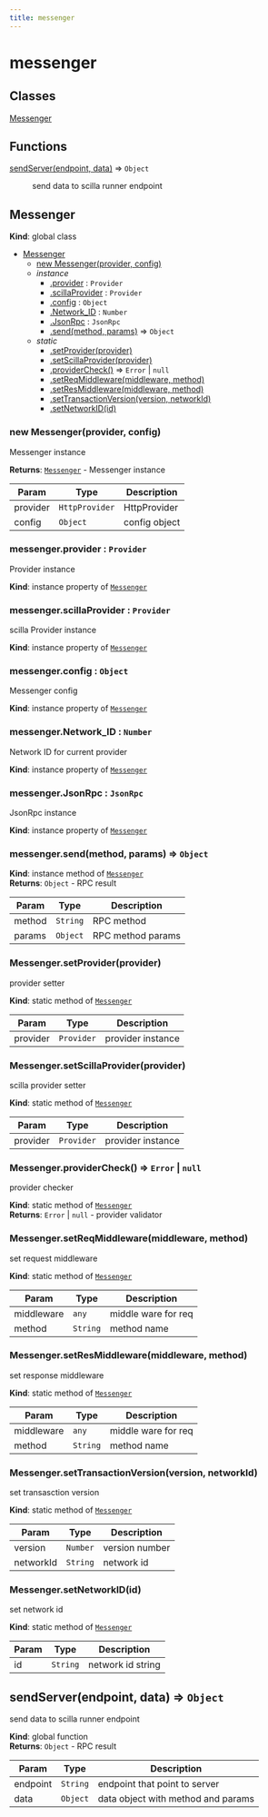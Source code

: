 ```yaml
---
title: messenger
---
```


# messenger

## Classes

<dl>
<dt><a href="#Messenger">Messenger</a></dt>
<dd></dd>
</dl>

## Functions

<dl>
<dt><a href="#sendServer">sendServer(endpoint, data)</a> ⇒ <code>Object</code></dt>
<dd><p>send data to scilla runner endpoint</p>
</dd>
</dl>

<a name="Messenger"></a>

## Messenger
**Kind**: global class  

* [Messenger](#Messenger)
    * [new Messenger(provider, config)](#new_Messenger_new)
    * _instance_
        * [.provider](#Messenger+provider) : <code>Provider</code>
        * [.scillaProvider](#Messenger+scillaProvider) : <code>Provider</code>
        * [.config](#Messenger+config) : <code>Object</code>
        * [.Network_ID](#Messenger+Network_ID) : <code>Number</code>
        * [.JsonRpc](#Messenger+JsonRpc) : <code>JsonRpc</code>
        * [.send(method, params)](#Messenger+send) ⇒ <code>Object</code>
    * _static_
        * [.setProvider(provider)](#Messenger.setProvider)
        * [.setScillaProvider(provider)](#Messenger.setScillaProvider)
        * [.providerCheck()](#Messenger.providerCheck) ⇒ <code>Error</code> \| <code>null</code>
        * [.setReqMiddleware(middleware, method)](#Messenger.setReqMiddleware)
        * [.setResMiddleware(middleware, method)](#Messenger.setResMiddleware)
        * [.setTransactionVersion(version, networkId)](#Messenger.setTransactionVersion)
        * [.setNetworkID(id)](#Messenger.setNetworkID)

<a name="new_Messenger_new"></a>

### new Messenger(provider, config)
Messenger instance

**Returns**: [<code>Messenger</code>](#Messenger) - Messenger instance  

| Param | Type | Description |
| --- | --- | --- |
| provider | <code>HttpProvider</code> | HttpProvider |
| config | <code>Object</code> | config object |

<a name="Messenger+provider"></a>

### messenger.provider : <code>Provider</code>
Provider instance

**Kind**: instance property of [<code>Messenger</code>](#Messenger)  
<a name="Messenger+scillaProvider"></a>

### messenger.scillaProvider : <code>Provider</code>
scilla Provider instance

**Kind**: instance property of [<code>Messenger</code>](#Messenger)  
<a name="Messenger+config"></a>

### messenger.config : <code>Object</code>
Messenger config

**Kind**: instance property of [<code>Messenger</code>](#Messenger)  
<a name="Messenger+Network_ID"></a>

### messenger.Network\_ID : <code>Number</code>
Network ID for current provider

**Kind**: instance property of [<code>Messenger</code>](#Messenger)  
<a name="Messenger+JsonRpc"></a>

### messenger.JsonRpc : <code>JsonRpc</code>
JsonRpc instance

**Kind**: instance property of [<code>Messenger</code>](#Messenger)  
<a name="Messenger+send"></a>

### messenger.send(method, params) ⇒ <code>Object</code>
**Kind**: instance method of [<code>Messenger</code>](#Messenger)  
**Returns**: <code>Object</code> - RPC result  

| Param | Type | Description |
| --- | --- | --- |
| method | <code>String</code> | RPC method |
| params | <code>Object</code> | RPC method params |

<a name="Messenger.setProvider"></a>

### Messenger.setProvider(provider)
provider setter

**Kind**: static method of [<code>Messenger</code>](#Messenger)  

| Param | Type | Description |
| --- | --- | --- |
| provider | <code>Provider</code> | provider instance |

<a name="Messenger.setScillaProvider"></a>

### Messenger.setScillaProvider(provider)
scilla provider setter

**Kind**: static method of [<code>Messenger</code>](#Messenger)  

| Param | Type | Description |
| --- | --- | --- |
| provider | <code>Provider</code> | provider instance |

<a name="Messenger.providerCheck"></a>

### Messenger.providerCheck() ⇒ <code>Error</code> \| <code>null</code>
provider checker

**Kind**: static method of [<code>Messenger</code>](#Messenger)  
**Returns**: <code>Error</code> \| <code>null</code> - provider validator  
<a name="Messenger.setReqMiddleware"></a>

### Messenger.setReqMiddleware(middleware, method)
set request middleware

**Kind**: static method of [<code>Messenger</code>](#Messenger)  

| Param | Type | Description |
| --- | --- | --- |
| middleware | <code>any</code> | middle ware for req |
| method | <code>String</code> | method name |

<a name="Messenger.setResMiddleware"></a>

### Messenger.setResMiddleware(middleware, method)
set response middleware

**Kind**: static method of [<code>Messenger</code>](#Messenger)  

| Param | Type | Description |
| --- | --- | --- |
| middleware | <code>any</code> | middle ware for req |
| method | <code>String</code> | method name |

<a name="Messenger.setTransactionVersion"></a>

### Messenger.setTransactionVersion(version, networkId)
set transasction version

**Kind**: static method of [<code>Messenger</code>](#Messenger)  

| Param | Type | Description |
| --- | --- | --- |
| version | <code>Number</code> | version number |
| networkId | <code>String</code> | network id |

<a name="Messenger.setNetworkID"></a>

### Messenger.setNetworkID(id)
set network id

**Kind**: static method of [<code>Messenger</code>](#Messenger)  

| Param | Type | Description |
| --- | --- | --- |
| id | <code>String</code> | network id string |

<a name="sendServer"></a>

## sendServer(endpoint, data) ⇒ <code>Object</code>
send data to scilla runner endpoint

**Kind**: global function  
**Returns**: <code>Object</code> - RPC result  

| Param | Type | Description |
| --- | --- | --- |
| endpoint | <code>String</code> | endpoint that point to server |
| data | <code>Object</code> | data object with method and params |

